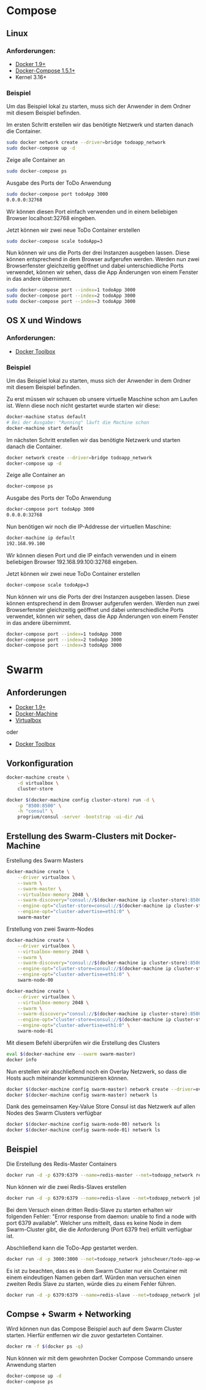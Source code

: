 # Compose
## Linux
### Anforderungen:
- [Docker 1.9+](https://docs.docker.com/installation)
- [Docker-Compose 1.5.1+](https://docs.docker.com/compose/install)
- Kernel 3.16+

### Beispiel
Um das Beispiel lokal zu starten, muss sich der Anwender in dem Ordner mit diesem Beispiel befinden.

Im ersten Schritt erstellen wir das benötigte Netzwerk und starten danach die Container.

```Bash
sudo docker network create --driver=bridge todoapp_network
sudo docker-compose up -d
```

Zeige alle Container an

```Bash
sudo docker-compose ps
```

Ausgabe des Ports der ToDo Anwendung

```Bash
sudo docker-compose port todoApp 3000
0.0.0.0:32768
```

Wir können diesen Port einfach verwenden und in einem beliebigen Browser localhost:32768 eingeben.

Jetzt können wir zwei neue ToDo Container erstellen

```Bash
sudo docker-compose scale todoApp=3
```

Nun können wir uns die Ports der drei Instanzen ausgeben lassen. Diese können entsprechend in dem Browser aufgerufen werden. Werden nun zwei Browserfenster gleichzeitig geöffnet und dabei unterschiedliche Ports verwendet, können wir sehen, dass die App Änderungen von einem Fenster in das andere übernimmt.

```Bash
sudo docker-compose port --index=1 todoApp 3000
sudo docker-compose port --index=2 todoApp 3000
sudo docker-compose port --index=3 todoApp 3000
```

## OS X und Windows
### Anforderungen:
- [Docker Toolbox](https://www.docker.com/docker-toolbox)

### Beispiel
Um das Beispiel lokal zu starten, muss sich der Anwender in dem Ordner mit diesem Beispiel befinden.

Zu erst müssen wir schauen ob unsere virtuelle Maschine schon am Laufen ist. Wenn diese noch nicht gestartet wurde starten wir diese:

```Bash
docker-machine status default
# Bei der Ausgabe: "Running" läuft die Machine schon
docker-machine start default
```

Im nächsten Schritt erstellen wir das benötigte Netzwerk und starten danach die Container.

```Bash
docker network create --driver=bridge todoapp_network
docker-compose up -d
```

Zeige alle Container an

```Bash
docker-compose ps
```

Ausgabe des Ports der ToDo Anwendung

```Bash
docker-compose port todoApp 3000
0.0.0.0:32768
```

Nun benötigen wir noch die IP-Addresse der virtuellen Maschine:

```Bash
docker-machine ip default
192.168.99.100
```

Wir können diesen Port und die IP einfach verwenden und in einem beliebigen Browser 192.168.99.100:32768 eingeben.

Jetzt können wir zwei neue ToDo Container erstellen

```Bash
docker-compose scale todoApp=3
```

Nun können wir uns die Ports der drei Instanzen ausgeben lassen. Diese können entsprechend in dem Browser aufgerufen werden. Werden nun zwei Browserfenster gleichzeitig geöffnet und dabei unterschiedliche Ports verwendet, können wir sehen, dass die App Änderungen von einem Fenster in das andere übernimmt.

```Bash
docker-compose port --index=1 todoApp 3000
docker-compose port --index=2 todoApp 3000
docker-compose port --index=3 todoApp 3000
```

# Swarm
## Anforderungen
- [Docker 1.9+](https://docs.docker.com/installation)
- [Docker-Machine](https://docs.docker.com/machine/install-machine)
- [Virtualbox](https://www.virtualbox.org)

oder
- [Docker Toolbox](https://www.docker.com/docker-toolbox)

## Vorkonfiguration

```Bash
docker-machine create \
    -d virtualbox \
    cluster-store

docker $(docker-machine config cluster-store) run -d \
    -p "8500:8500" \
    -h "consul" \
    progrium/consul -server -bootstrap -ui-dir /ui
```

## Erstellung des Swarm-Clusters mit Docker-Machine
Erstellung des Swarm Masters

```Bash
docker-machine create \
    --driver virtualbox \
    --swarm \
    --swarm-master \
    --virtualbox-memory 2048 \
    --swarm-discovery="consul://$(docker-machine ip cluster-store):8500" \
    --engine-opt="cluster-store=consul://$(docker-machine ip cluster-store):8500" \
    --engine-opt="cluster-advertise=eth1:0" \
    swarm-master
```

Erstellung von zwei Swarm-Nodes

```Bash
docker-machine create \
    --driver virtualbox \
    --virtualbox-memory 2048 \
    --swarm \
    --swarm-discovery="consul://$(docker-machine ip cluster-store):8500" \
    --engine-opt="cluster-store=consul://$(docker-machine ip cluster-store):8500" \
    --engine-opt="cluster-advertise=eth1:0" \
    swarm-node-00

docker-machine create \
    --driver virtualbox \
    --virtualbox-memory 2048 \
    --swarm \
    --swarm-discovery="consul://$(docker-machine ip cluster-store):8500" \
    --engine-opt="cluster-store=consul://$(docker-machine ip cluster-store):8500" \
    --engine-opt="cluster-advertise=eth1:0" \
    swarm-node-01
```

Mit diesem Befehl überprüfen wir die Erstellung des Clusters

```Bash
eval $(docker-machine env --swarm swarm-master)
docker info
```

Nun erstellen wir abschließend noch ein Overlay Netzwerk, so dass die Hosts auch miteinander kommunizieren können.

```Bash
docker $(docker-machine config swarm-master) network create --driver=overlay todoapp_network
docker $(docker-machine config swarm-master) network ls
```

Dank des gemeinsamen Key-Value Store Consul ist das Netzwerk auf allen Nodes des Swarm Clusters verfügbar

```Bash
docker $(docker-machine config swarm-node-00) network ls
docker $(docker-machine config swarm-node-01) network ls
```

## Beispiel
Die Erstellung des Redis-Master Containers

```Bash
docker run -d -p 6379:6379 --name=redis-master --net=todoapp_network redis
```

Nun können wir die zwei Redis-Slaves erstellen

```Bash
docker run -d -p 6379:6379 --name=redis-slave --net=todoapp_network johscheuer/redis-slave:v1
```

Bei dem Versuch einen dritten Redis-Slave zu starten erhalten wir folgenden Fehler: "Error response from daemon: unable to find a node with port 6379 available". Welcher uns mitteilt, dass es keine Node in dem Swarm-Cluster gibt, die die Anforderung (Port 6379 frei) erfüllt verfügbar ist.

Abschließend kann die ToDo-App gestartet werden.

```Bash
docker run -d -p 3000:3000 --net=todoapp_network johscheuer/todo-app-web:v1
```

Es ist zu beachten, dass es in dem Swarm Cluster nur ein Container mit einem eindeutigen Namen geben darf. Würden man versuchen einen zweiten Redis Slave zu starten, würde dies zu einem Fehler führen.

```Bash
docker run -d -p 6379:6379 --name=redis-slave --net=todoapp_network johscheuer/redis-slave:v1
```

## Compse + Swarm + Networking
Wird können nun das Compose Beispiel auch auf dem Swarm Cluster starten. Hierfür entfernen wir die zuvor gestarteten Container.

```Bash
docker rm -f $(docker ps -q)
```

Nun können wir mit dem gewohnten Docker Compose Commando unsere Anwendung starten

```Bash
docker-compose up -d
docker-compose ps
```
